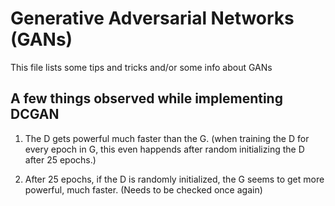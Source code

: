 # Generative Adversarial Networks (GANs)

This file lists some tips and tricks and/or some info about GANs

## A few things observed while implementing DCGAN

1. The D gets powerful much faster than the G. (when training the D for every epoch in G, this even happends after random initializing the D after 25 epochs.)

2. After 25 epochs, if the D is randomly initialized, the G seems to get more powerful, much faster. (Needs to be checked once again)
